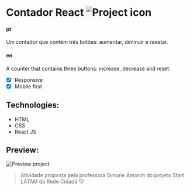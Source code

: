 # Contador React ![Project icon](https://cdn.glitch.com/b2f6e4e2-e263-463f-a21a-1a4f4787b181%2Ffavicon.png?v=1603253675453)

#### pt
<p>Um contador que contém três botões: aumentar, diminuir e resetar.</p>

#### en
<p>A counter that contains three buttons: increase, decrease and reset.</p>

- [X] Responsive
- [X] Mobile first

## Technologies:
- HTML
- CSS
- React JS

## Preview:
![Preview project](https://cdn.glitch.com/5e6819bf-0707-4f13-ba4b-a25a27b3688e%2FScreenshot_15.png?v=1603253925697)

> Atividade proposta pela professora Simone Amorim do projeto Start LATAM da Rede Cidadã ♡